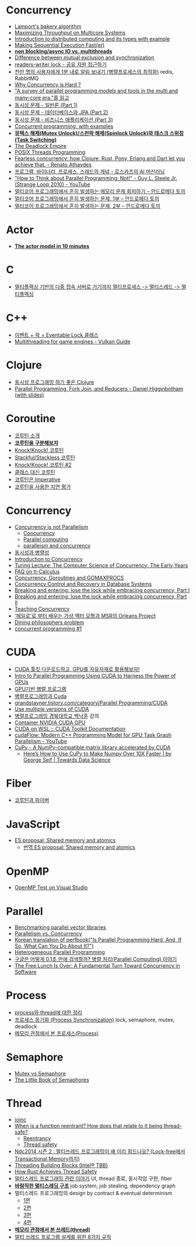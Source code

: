 Concurrency
===========
* [Lamport's bakery algorithm](https://en.m.wikipedia.org/wiki/Lamport%27s_bakery_algorithm)
* [Maximizing Throughput on Multicore Systems](http://www.infoq.com/presentations/erlang-multicore)
* [Introduction to distributed computing and its types with example](https://www.youtube.com/watch?v=6_sqINSdWb0)
* [Making Sequential Execution Fast(er)](https://medium.com/@claytonlong_34858/making-sequential-execution-fast-er-56d65f70eb2b)
* [**non blocking/async IO vs. multithreads**](https://stackoverflow.com/questions/8546273/is-non-blocking-i-o-really-faster-than-multi-threaded-blocking-i-o-how/8546444#8546444)
* [Difference between mutual exclusion and synchronization](https://www.8bitavenue.com/2017/12/difference-between-mutual-exclusion-and-synchronization)
* [readers-writer lock - 공유 자원 접근하기](https://blog.seulgi.kim/2018/12/rwlock.html)
* [천만 명의 사용자에게 1분 내로 알림 보내기 (병렬프로세스의 최적화)](https://www.popit.kr/faster-parallel-processes/) redis, RabbitMQ
* [Why Concurrency is Hard ?](https://hackernoon.com/why-concurrency-is-hard-a45295e96114)
* ["A survey of parallel programming models and tools in the multi and many-core era."를 읽고](https://www.sangkon.com/a-survey-of-parallel-programming-models-and-tools-in-the-multi-and-many-core-era/)
* [동시성 문제 - 일반론 (Part 1)](http://jaynewho.com/post/42)
* [동시성 문제 - 데이터베이스와 JPA (Part 2)](http://jaynewho.com/post/43)
* [동시성 문제 - 비즈니스 애플리케이션 (Part 3)](http://jaynewho.com/post/44)
* [Concurrent programming, with examples](https://begriffs.com/posts/2020-03-23-concurrent-programming.html)
* [**뮤텍스 해제(Mutex Unlock)/스핀락 해제(Spinlock Unlock)와 태스크 스위칭(Task Switching)**](https://kkamagui.tistory.com/925)
* [The Deadlock Empire](https://deadlockempire.github.io)
* [POSIX Threads Programming](https://computing.llnl.gov/tutorials/pthreads/)
* [Fearless concurrency: how Clojure, Rust, Pony, Erlang and Dart let you achieve that. - Renato Athaydes](https://sites.google.com/a/athaydes.com/renato-athaydes/posts/fearlessconcurrencyhowclojurerustponyerlanganddartletyouachievethat)
* [프로그램, 바이너리, 프로세스, 스레드의 개념 - 로스카츠의 AI 머신러닝](https://losskatsu.github.io/os-kernel/process-thread/)
* ["How to Think about Parallel Programming: Not!" - Guy L. Steele Jr. (Strange Loop 2010) - YouTube](https://www.youtube.com/watch?v=dPK6t7echuA)
* [멀티코어 프로그래밍에서 흔히 발생하는 메모리 문제 회피하기 – 안드로메다 토끼](https://andromedarabbit.net/%eb%a9%80%ed%8b%b0%ec%bd%94%ec%96%b4-%ed%94%84%eb%a1%9c%ea%b7%b8%eb%9e%98%eb%b0%8d%ec%97%90%ec%84%9c-%ed%9d%94%ed%9e%88-%eb%b0%9c%ec%83%9d%ed%95%98%eb%8a%94-%eb%a9%94%eb%aa%a8%eb%a6%ac-%eb%ac%b8/)
* [멀티코어 프로그래밍에서 흔히 발생하는 문제, 1부 – 안드로메다 토끼](https://andromedarabbit.net/%eb%a9%80%ed%8b%b0%ec%bd%94%ec%96%b4-%ed%94%84%eb%a1%9c%ea%b7%b8%eb%9e%98%eb%b0%8d%ec%97%90%ec%84%9c-%ed%9d%94%ed%9e%88-%eb%b0%9c%ec%83%9d%ed%95%98%eb%8a%94-%eb%ac%b8%ec%a0%9c-1%eb%b6%80/)
* [멀티코어 프로그래밍에서 흔히 발생하는 문제, 2부 – 안드로메다 토끼](https://andromedarabbit.net/%eb%a9%80%ed%8b%b0-%ec%bd%94%ec%96%b4-%ed%94%84%eb%a1%9c%ea%b7%b8%eb%9e%98%eb%b0%8d%ec%97%90%ec%84%9c-%ed%9d%94%ed%9e%88-%eb%b0%9c%ec%83%9d%ed%95%98%eb%8a%94-%eb%ac%b8%ec%a0%9c-2%eb%b6%80/)

# Actor
* [**The actor model in 10 minutes**](https://www.brianstorti.com/the-actor-model)

# C
* [멀티플렉싱 기반의 다중 접속 서버로 가기까지 멀티프로세스 -> 멀티스레드 -> 멀티플렉싱](https://jongmin92.github.io/2019/02/28/Java/java-with-non-blocking-io/)

# C++
* [이벤트 + 락 = Eventable Lock 클래스](https://surpreem.com/%EC%9D%B4%EB%B2%A4%ED%8A%B8-%EB%9D%BD-eventable-lock-%ED%81%B4%EB%9E%98%EC%8A%A4/)
* [Multithreading for game engines - Vulkan Guide](https://vkguide.dev/docs/extra-chapter/multithreading/)

# Clojure
* [동시성 프로그래밍 하기 좋은 Clojure](http://www.slideshare.net/eunminn/clojure-68804824)
* [Parallel Programming, Fork Join, and Reducers - Daniel Higginbotham (with slides)](https://www.youtube.com/watch?v=eRq5UBx6cbA)

# Coroutine
* [코루틴 소개](https://medium.com/@jooyunghan/%EC%BD%94%EB%A3%A8%ED%8B%B4-%EC%86%8C%EA%B0%9C-504cecc89407)
* [**코루틴을 구분해보자**](https://medium.com/@jooyunghan/%EC%BD%94%EB%A3%A8%ED%8B%B4%EC%9D%84-%EA%B5%AC%EB%B6%84%ED%95%B4%EB%B3%B4%EC%9E%90-98428c491ace)
* [Knock!Knock! 코루틴](https://medium.com/@jooyunghan/knock-knock-%EC%BD%94%EB%A3%A8%ED%8B%B4-c4ccc17a5d66)
* [Stackful/Stackless 코루틴](https://medium.com/@jooyunghan/stackful-stackless-%EC%BD%94%EB%A3%A8%ED%8B%B4-4da83b8dd03e)
* [Knock!Knock! 코루틴 #2](https://medium.com/@jooyunghan/knock-knock-%EC%BD%94%EB%A3%A8%ED%8B%B4-2-e5d26678e021)
* [클래스 대신 코루틴](https://medium.com/@jooyunghan/%ED%81%B4%EB%9E%98%EC%8A%A4-%EB%8C%80%EC%8B%A0-%EC%BD%94%EB%A3%A8%ED%8B%B4-2959e7ce12ed)
* [코루틴은 Imperative](https://medium.com/@jooyunghan/%EC%BD%94%EB%A3%A8%ED%8B%B4%EC%9D%80-imperative-6df578922c2f)
* [코루틴을 사용한 지연 평가](https://chodragon9.github.io/blog/call-stack-and-coroutine/)

# Concurrency
* [Concurrency is not Parallelism](http://blog.golang.org/concurrency-is-not-parallelism)
  * [Concurrency](http://en.wikipedia.org/wiki/Concurrency_(computer_science))
  * [Parallel computing](http://en.wikipedia.org/wiki/Parallel_computing)
  * [paralleism and concurrency](http://skyul.tistory.com/263)
* [동시성과 병렬성](http://ohgyun.com/741)
* [Introduction to Concurrency](http://cs.lmu.edu/~ray/notes/introconcurrency/)
* [Turing Lecture: The Computer Science of Concurrency: The Early Years](http://cacm.acm.org/magazines/2015/6/187316-turing-lecture-the-computer-science-of-concurrency/fulltext)
* [FAQ on π-Calculus](http://www.cs.cmu.edu/~wing/publications/Wing02a.pdf)
* [Concurrency, Goroutines and GOMAXPROCS](http://www.goinggo.net/2014/01/concurrency-goroutines-and-gomaxprocs.html)
* [Concurrency Control and Recovery in Database Systems](http://research.microsoft.com/en-us/people/philbe/ccontrol.aspx)
* [Breaking and entering: lose the lock while embracing concurrency, Part I](https://techblog.workiva.com/tech-blog/breaking-and-entering-lose-lock-while-embracing-concurrency-part-i)
* [Breaking and entering: lose the lock while embracing concurrency, Part II](https://techblog.workiva.com/tech-blog/breaking-and-entering-lose-lock-while-embracing-concurrency-part-ii)
* [Teaching Concurrency](http://research.microsoft.com/en-us/um/people/lamport/pubs/teaching-concurrency.pdf)
* [‘헤일로’로 부터 배우는 가상 액터 모형과 MSR의 Orleans Project](http://ndcreplay.nexon.com/NDC2016/sessions/NDC2016_0048.html)
* [Dining philosophers problem](https://en.wikipedia.org/wiki/Dining_philosophers_problem)
* [concurrent programming #1](https://01010011.blog/tag/concurrent/)

# CUDA
* [CUDA 툴킷 다운로드하고, GPU를 자유자재로 활용해보자!](http://blogs.nvidia.co.kr/2018/01/16/cuda-toolkit/)
* [Intro to Parallel Programming Using CUDA to Harness the Power of GPUs](https://www.udacity.com/course/intro-to-parallel-programming--cs344)
* [GPU기반 병렬 프로그램](https://webedu.ksc.re.kr/movieSubjectList.es?mid=a10401000000&subj_no=42)
* [병렬프로그래밍과 Cuda](http://www.slideshare.net/seokjoonyun9/cuda-33834381)
* [grandstayner.tistory.com/category/Parallel Programming/CUDA](http://grandstayner.tistory.com/category/Parallel%20Programming/CUDA)
* [Use multiple versions of CUDA](https://jybaek.tistory.com/779)
* [병렬프로그래밍 경북대학교 백낙훈](http://www.kocw.net/home/search/kemView.do?kemId=1322170) 강의
* [Container NVIDIA CUDA GPU](https://ssup2.github.io/theory_analysis/Container_NVIDIA_CUDA_GPU/)
* [CUDA on WSL :: CUDA Toolkit Documentation](https://docs.nvidia.com/cuda/wsl-user-guide/index.html)
* [cudaFlow: Modern C++ Programming Model for GPU Task Graph Parallelism - YouTube](https://www.youtube.com/watch?v=NwrFzWX5lnM)
* [CuPy - A NumPy-compatible matrix library accelerated by CUDA](https://cupy.chainer.org/)
  * [Here’s How to Use CuPy to Make Numpy Over 10X Faster | by George Seif | Towards Data Science](https://towardsdatascience.com/heres-how-to-use-cupy-to-make-numpy-700x-faster-4b920dda1f56)

# Fiber
* [코루틴과 파이버](https://medium.com/@jooyunghan/%EC%BD%94%EB%A3%A8%ED%8B%B4%EA%B3%BC-%ED%8C%8C%EC%9D%B4%EB%B2%84-9e93c12bce30)

# JavaScript
* [ES proposal: Shared memory and atomics](http://www.2ality.com/2017/01/shared-array-buffer.html)
  * [번역 ES proposal: Shared memory and atomics](http://modernator.me/article/esnext/es-proposal-shared-memory-and-atomic)

# OpenMP
* [OpenMP Test on Visual Studio](http://study.marearts.com/2017/05/openmp-test-on-visual-studio.html)

# Parallel
* [Benchmarking parallel vector libraries](http://arrayfire.com/benchmarking-parallel-vector-libraries/)
* [Parallelism vs. Concurrency](https://wiki.haskell.org/Parallelism_vs._Concurrency)
* [Korean translation of perfbook("Is Parallel Programming Hard, And, If So, What Can You Do About It?")](https://github.com/sjp38/perfbook-ko_KR)
* [Heterogeneous Parallel Programming](https://www.coursera.org/course/hetero)
* [구글은 어떻게 0.1초 만에 검색할까?  병렬 처리(Parallel Computing) 이야기](https://brunch.co.kr/@nsung/29)
* [The Free Lunch Is Over: A Fundamental Turn Toward Concurrency in Software](http://www.gotw.ca/publications/concurrency-ddj.htm)

# Process
* [process와 thread에 대한 정리](https://magi82.github.io/process-thread/)
* [프로세스 동기화 (Process Synchronization)](https://jungwoon.github.io/os/2019/07/31/Process-Synchronization/) lock, semaphore, mutex, deadlock
* [메모리 관점에서 본 프로세스(Process)](https://mooneegee.blogspot.com/2015/01/os-process.html)

# Semaphore
* [Mutex vs Semaphore](http://www.geeksforgeeks.org/mutex-vs-semaphore/)
* [The Little Book of Semaphores](http://www.greenteapress.com/semaphores/downey08semaphores.pdf)

# Thread
* [joinc](http://www.joinc.co.kr/modules/moniwiki/wiki.php/Site/Thread)
* [When is a function reentrant? How does that relate to it being thread-safe?](http://www.quora.com/When-is-a-function-reentrant-How-does-that-relate-to-it-being-thread-safe)
  * [Reentrancy](http://en.wikipedia.org/wiki/Reentrancy_(computing))
  * [Thread safety](http://en.wikipedia.org/wiki/Thread_safety)
* [Ndc2014 시즌 2 : 멀티쓰레드 프로그래밍이 왜 이리 힘드나요? (Lock-free에서 Transactional Memory까지)](http://www.slideshare.net/zzapuno/ndc2014-2)
* [Threading Building Blocks (Intel® TBB)](https://www.threadingbuildingblocks.org/)
* [How Rust Achieves Thread Safety](http://manishearth.github.io/blog/2015/05/30/how-rust-achieves-thread-safety/)
* [멀티스레드 프로그래밍 관련 이야기](http://moogi.new21.org/tc/1429) UI, thread 종료, 동시작업 구현, fiber
* [**바람직한 멀티스레딩 구조**](https://www.youtube.com/watch?v=M1e9nmmD3II) job system, job stealing, dependency graph
* 멀티스레드 프로그래밍의 design by contract & eventual determinism
  * [1편](https://imays.blog.me/221428677043)
  * [2편](https://imays.blog.me/221430386161)
  * [3편](https://imays.blog.me/221440589428)
  * [4편](https://imays.blog.me/221465259731)
* [**메모리 관점에서 본 쓰레드(thread)**](https://mooneegee.blogspot.com/2015/01/os-thread.html)
* [멀티 쓰레드 프로그램 설계를 위한 8가지 규칙](https://brunch.co.kr/@chris-song/95)
